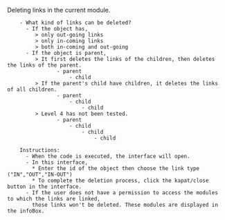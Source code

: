  Deleting links in the current module.
     
        - What kind of links can be deleted?
          - If the object has,
             > only out-going links
             > only in-coming links 
             > both in-coming and out-going
          - If the object is parent, 
             > It first deletes the links of the children, then deletes the links of the parent.
                    - parent
                        - child
             > If the parent's child have children, it deletes the links of all children. 
                    - parent
                        - child
                            - child 
             > Level 4 has not been tested.
                    - parent
                        - child
                            - child
                                - child
 
        Instructions: 
          - When the code is executed, the interface will open.
          - In this interface, 
            * Enter the id of the object then choose the link type ("IN","OUT","IN-OUT")
            * To complete the deletion process, click the kapat/close button in the interface.
          - If the user does not have a permission to access the modules to which the links are linked,
            those links won't be deleted. These modules are displayed in the infoBox.
